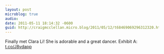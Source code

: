 ```yaml
---
layout: post
microblog: true
audio: 
date: 2011-05-11 18:14:32 -0600
guid: http://craigmcclellan.micro.blog/2011/05/12/t68469069296312320.html
---
```

Finally met Clara Li! She is adorable and a great dancer. Exhibit A:  [t.co/J8vdapp](http://t.co/J8vdapp)
